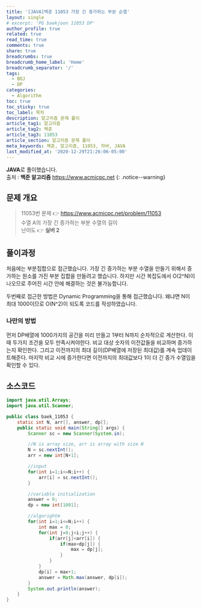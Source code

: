 ```yaml
---
title: '[JAVA]백준 11053 가장 긴 증가하는 부분 순열'
layout: single
# excerpt: 'PG baekjoon 11053 DP'
author_profile: true
related: true
read_time: true
comments: true
share: true
breadcrumbs: true
breadcrumb_home_label: 'Home'
breadcrumb_separator: '/'
tags:
  - BOJ
  - DP
categories:
  - Algorithm
toc: true
toc_sticky: true
toc_label: 목차
description: 알고리즘 문제 풀이
article_tag1: 알고리즘
article_tag2: 백준
article_tag3: 11053
article_section: 알고리즘 문제 풀이
meta_keywords: 백준, 알고리즘, 11053, 자바, JAVA
last_modified_at: '2020-12-29T21:26:06-05:00'
---
```


**JAVA**로 풀이했습니다.  
출처 : **백준 알고리즘** <https://www.acmicpc.net>
{: .notice--warning}

## 문제 개요

> 11053번 문제 👉 <https://www.acmicpc.net/problem/11053><br>
> 수열 A의 가장 긴 증가하는 부분 수열의 길이<br>
> 난이도 👉 **실버 2**

## 풀이과정

처음에는 부분집합으로 접근했습니다. 가장 긴 증가하는 부분 수열을 만들기 위해서 증가하는 원소를 가진 부분 집합을 만들려고 했습니다. 하지만 시간 복잡도에서 O(2^N)이 나오므로 주어진 시간 안에 해결하는 것은 불가능합니다.

두번째로 접근한 방법은 Dynamic Programming을 통해 접근했습니다. 왜냐면 N이 최대 1000이므로 O(N^2)이 되도록 코드를 작성하였습니다.

### 나만의 방법

먼저 DP배열에 1000가지의 공간을 미리 만들고 1부터 N까지 순차적으로 계산한다. 이때 두가지 조건을 모두 만족시켜야한다. 비교 대상 숫자의 이전값들을 비교하며 증가하는지 확인한다. 그리고 이전까지의 최대 길이(DP배열에 저장된 최대값)를 계속 업데이트해준다. 마지막 비교 시에 증가한다면 이전까지의 최대값보다 1이 더 긴 증가 수열임을 확인할 수 있다.

## 소스코드

```java
import java.util.Arrays;
import java.util.Scanner;

public class baek_11053 {
	static int N, arr[], answer, dp[];
	public static void main(String[] args) {
		Scanner sc = new Scanner(System.in);

		//N is array size, arr is array with size N
		N = sc.nextInt();
		arr = new int[N+1];

		//input
		for(int i=1;i<=N;i++) {
			arr[i] = sc.nextInt();
		}

		//variable initialization
		answer = 0;
		dp = new int[1001];

		//algorightm
		for(int i=1;i<=N;i++) {
			int max = 0;
			for(int j=0;j<i;j++) {
				if(arr[j]<arr[i]) {
					if(max<dp[j]) {
						max = dp[j];
					}
				}
			}
			dp[i] = max+1;
			answer = Math.max(answer, dp[i]);
		}
		System.out.println(answer);
	}
}
```
